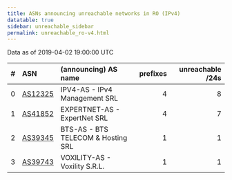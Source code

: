 ```yaml
---
title: ASNs announcing unreachable networks in RO (IPv4)
datatable: true
sidebar: unreachable_sidebar
permalink: unreachable_ro-v4.html
---
```


Data as of 2019-04-02 19:00:00 UTC


<div class="datatable-begin"></div>

|   # | ASN                                    | (announcing) AS name                   |   prefixes |   unreachable /24s |
|----:|:---------------------------------------|:---------------------------------------|-----------:|-------------------:|
|   0 | [AS12325](unreachable_AS12325-v4.html) | IPV4-AS - IPv4 Management SRL          |          4 |                  8 |
|   1 | [AS41852](unreachable_AS41852-v4.html) | EXPERTNET-AS - ExpertNet SRL           |          4 |                  7 |
|   2 | [AS39345](unreachable_AS39345-v4.html) | BTS-AS - BTS TELECOM &amp; Hosting SRL |          1 |                  1 |
|   3 | [AS39743](unreachable_AS39743-v4.html) | VOXILITY-AS - Voxility S.R.L.          |          1 |                  1 |

<div class="datatable-end"></div>